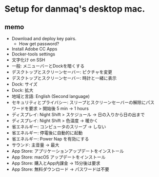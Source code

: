 # Setup for danmaq's desktop mac.

## memo

* Download and deploy key pairs.
    * How get password?
* Install Adobe CC Apps
* Docker-tools settings
* 文字化け on SSH
* 一般: メニューバーとDockを暗くする
* デスクトップとスクリーンセーバー: ピクチャを変更
* デスクトップとスクリーンセーバー: 時計と一緒に表示
* Dock: サイズ
* Dock: 拡大
* 地域と言語: English (Second language)
* セキュリティとプライバシー: スリープとスクリーンセーバーの解除にパスワードを要求 > 開始後 5 min -> 1 hours
* ディスプレイ: Night Shift > スケジュール -> 日の入りから日の出まで
* ディスプレイ: Night Shift > 色温度 -> 暖かく
* 省エネルギー: コンピュータのスリープ -> しない
* 省エネルギー: 停電後に自動的に起動
* 省エネルギー: Power Nap を有効にする
* サウンド: 主音量 -> 最大
* App Store: アプリケーションアップデートをインストール
* App Store: macOS アップデートをインストール
* App Store: 購入とApp内課金 -> 15分後は要求
* App Store: 無料ダウンロード -> パスワードは不要
